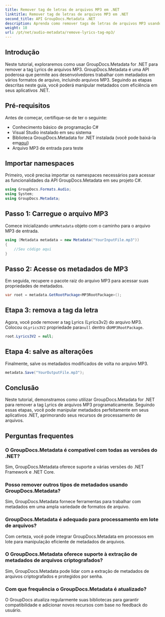 ```yaml
---
title: Remover tag de letras de arquivos MP3 em .NET
linktitle: Remover tag de letras de arquivos MP3 em .NET
second_title: API GroupDocs.Metadata .NET
description: Aprenda como remover tags de letras de arquivos MP3 usando GroupDocs.Metadata for .NET. Siga nosso guia passo a passo para manipulação eficiente de metadados.
weight: 18
url: /pt/net/audio-metadata/remove-lyrics-tag-mp3/
---
```

## Introdução
Neste tutorial, exploraremos como usar GroupDocs.Metadata for .NET para remover a tag Lyrics de arquivos MP3. GroupDocs.Metadata é uma API poderosa que permite aos desenvolvedores trabalhar com metadados em vários formatos de arquivo, incluindo arquivos MP3. Seguindo as etapas descritas neste guia, você poderá manipular metadados com eficiência em seus aplicativos .NET.
## Pré-requisitos
Antes de começar, certifique-se de ter o seguinte:
- Conhecimento básico de programação C#
- Visual Studio instalado em seu sistema
-  Biblioteca GroupDocs.Metadata for .NET instalada (você pode baixá-la em[aqui](https://releases.groupdocs.com/metadata/net/))
- Arquivo MP3 de entrada para teste

## Importar namespaces
Primeiro, você precisa importar os namespaces necessários para acessar as funcionalidades da API GroupDocs.Metadata em seu projeto C#.
```csharp
using GroupDocs.Formats.Audio;
using System;
using GroupDocs.Metadata;
```
## Passo 1: Carregue o arquivo MP3
 Comece inicializando um`Metadata` objeto com o caminho para o arquivo MP3 de entrada.
```csharp
using (Metadata metadata = new Metadata("YourInputFile.mp3"))
{
    //Seu código aqui
}
```
## Passo 2: Acesse os metadados de MP3
Em seguida, recupere o pacote raiz do arquivo MP3 para acessar suas propriedades de metadados.
```csharp
var root = metadata.GetRootPackage<MP3RootPackage>();
```
## Etapa 3: remova a tag da letra
 Agora, você pode remover a tag Lyrics (Lyrics3v2) do arquivo MP3. Colocou o`Lyrics3V2` propriedade para`null` dentro do`MP3RootPackage`.
```csharp
root.Lyrics3V2 = null;
```
## Etapa 4: salve as alterações
Finalmente, salve os metadados modificados de volta no arquivo MP3.
```csharp
metadata.Save("YourOutputFile.mp3");
```

## Conclusão
Neste tutorial, demonstramos como utilizar GroupDocs.Metadata for .NET para remover a tag Lyrics de arquivos MP3 programaticamente. Seguindo essas etapas, você pode manipular metadados perfeitamente em seus aplicativos .NET, aprimorando seus recursos de processamento de arquivos.

## Perguntas frequentes
### O GroupDocs.Metadata é compatível com todas as versões do .NET?
Sim, GroupDocs.Metadata oferece suporte a várias versões do .NET Framework e .NET Core.
### Posso remover outros tipos de metadados usando GroupDocs.Metadata?
Sim, GroupDocs.Metadata fornece ferramentas para trabalhar com metadados em uma ampla variedade de formatos de arquivo.
### GroupDocs.Metadata é adequado para processamento em lote de arquivos?
Com certeza, você pode integrar GroupDocs.Metadata em processos em lote para manipulação eficiente de metadados de arquivos.
### O GroupDocs.Metadata oferece suporte à extração de metadados de arquivos criptografados?
Sim, GroupDocs.Metadata pode lidar com a extração de metadados de arquivos criptografados e protegidos por senha.
### Com que frequência o GroupDocs.Metadata é atualizado?
O GroupDocs atualiza regularmente suas bibliotecas para garantir compatibilidade e adicionar novos recursos com base no feedback do usuário.
